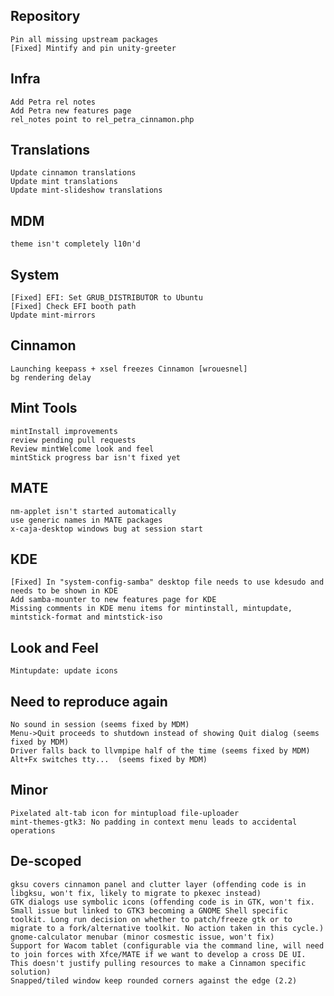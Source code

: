 Repository
----------
	Pin all missing upstream packages
	[Fixed] Mintify and pin unity-greeter
	
Infra	
-----
	Add Petra rel notes
	Add Petra new features page
	rel_notes point to rel_petra_cinnamon.php

Translations
------------
	Update cinnamon translations
	Update mint translations
	Update mint-slideshow translations
	
MDM
---		
	theme isn't completely l10n'd
	
System
------	
	[Fixed] EFI: Set GRUB_DISTRIBUTOR to Ubuntu
	[Fixed] Check EFI booth path
	Update mint-mirrors	
	
Cinnamon
--------
	Launching keepass + xsel freezes Cinnamon [wrouesnel]	
	bg rendering delay

Mint Tools
----------
	mintInstall improvements
	review pending pull requests
	Review mintWelcome look and feel
	mintStick progress bar isn't fixed yet
	
MATE
----
	nm-applet isn't started automatically
	use generic names in MATE packages
	x-caja-desktop windows bug at session start

KDE
---
	[Fixed] In "system-config-samba" desktop file needs to use kdesudo and needs to be shown in KDE
	Add samba-mounter to new features page for KDE
	Missing comments in KDE menu items for mintinstall, mintupdate, mintstick-format and mintstick-iso

Look and Feel
-------------	
	Mintupdate: update icons


Need to reproduce again
-----------------------
	No sound in session (seems fixed by MDM)
	Menu->Quit proceeds to shutdown instead of showing Quit dialog (seems fixed by MDM)
	Driver falls back to llvmpipe half of the time (seems fixed by MDM)
	Alt+Fx switches tty...	(seems fixed by MDM)	

Minor
-----
	Pixelated alt-tab icon for mintupload file-uploader
	mint-themes-gtk3: No padding in context menu leads to accidental operations

De-scoped
---------	
	gksu covers cinnamon panel and clutter layer (offending code is in libgksu, won't fix, likely to migrate to pkexec instead)
	GTK dialogs use symbolic icons (offending code is in GTK, won't fix. Small issue but linked to GTK3 becoming a GNOME Shell specific toolkit. Long run decision on whether to patch/freeze gtk or to migrate to a fork/alternative toolkit. No action taken in this cycle.)
	gnome-calculator menubar (minor cosmestic issue, won't fix)
	Support for Wacom tablet (configurable via the command line, will need to join forces with Xfce/MATE if we want to develop a cross DE UI. This doesn't justify pulling resources to make a Cinnamon specific solution)
	Snapped/tiled window keep rounded corners against the edge (2.2)
